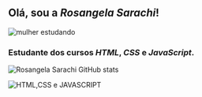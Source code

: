 ## Olá, sou a *Rosangela Sarachi*!

![mulher estudando](./img/mulherestudando3.png)
### Estudante dos cursos _HTML_, _CSS_ e _JavaScript_.

![Rosangela Sarachi GitHub stats](https://github-readme-stats.vercel.app/api?username=RosangelaSarachi&show_icons=true&theme=cobalt)

![HTML,CSS e JAVASCRIPT](https://encrypted-tbn0.gstatic.com/images?q=tbn:ANd9GcR73uGYSsu-C8g_ZuiaWbWlleP1KzYmKFfCWg&usqp=CAU)

